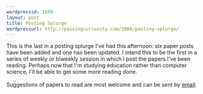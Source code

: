 ```yaml
--- 
wordpressid: 1650
layout: post
title: Posting Splurge
wordpressurl: http://passingcuriosity.com/2006/posting-splurge/
---
```

This is the last in a posting splurge I've had this afternoon: six paper posts have been added and one has been updated. I intend this to be the first in a series of weekly or biweekly session in which I post the papers I've been reading. Perhaps now that I'm studying education rather than computer science, I'll be able to get some more reading done.<br /><br />Suggestions of papers to read are most welcome and can be sent by <a href="mailto:open.dialogue@gmail.com">email</a>.
